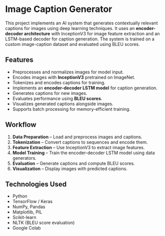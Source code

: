 # Image Caption Generator
This project implements an AI system that generates contextually relevant captions for images using deep learning techniques. It uses an **encoder-decoder architecture** with InceptionV3 for image feature extraction and an LSTM-based decoder for caption generation. The system is trained on a custom image-caption dataset and evaluated using BLEU scores.

## Features
- Preprocesses and normalizes images for model input.  
- Encodes images with **InceptionV3** pretrained on ImageNet.  
- Tokenizes and encodes captions for training.  
- Implements an **encoder-decoder LSTM model** for caption generation.  
- Generates captions for new images.  
- Evaluates performance using **BLEU scores**.  
- Visualizes generated captions alongside images.  
- Supports batch processing for memory-efficient training.  

## Workflow
1. **Data Preparation** – Load and preprocess images and captions.  
2. **Tokenization** – Convert captions to sequences and encode them.  
3. **Feature Extraction** – Use InceptionV3 to extract image features.  
4. **Model Training** – Train the encoder-decoder LSTM model using data generators.  
5. **Evaluation** – Generate captions and compute BLEU scores.  
6. **Visualization** – Display images with predicted captions.  

## Technologies Used
- Python  
- TensorFlow / Keras  
- NumPy, Pandas  
- Matplotlib, PIL  
- Scikit-learn  
- NLTK (BLEU score evaluation)  
- Google Colab  
